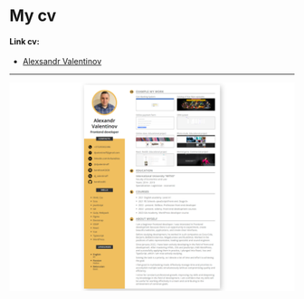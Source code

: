 # My cv

#### Link cv:
- [Alexsandr Valentinov](https://sashadev86.github.io/cv/)

---

![Screenshot cv](cv.png)
